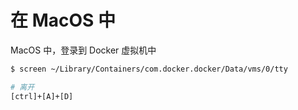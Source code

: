 # 在 MacOS 中


MacOS 中，登录到 Docker 虚拟机中

```bash
$ screen ~/Library/Containers/com.docker.docker/Data/vms/0/tty

# 离开
[ctrl]+[A]+[D]
```

